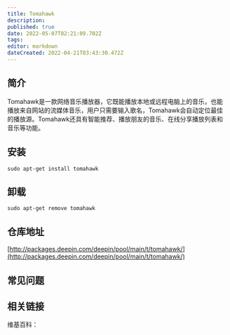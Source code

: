 ```yaml
---
title: Tomahawk
description: 
published: true
date: 2022-05-07T02:21:09.702Z
tags: 
editor: markdown
dateCreated: 2022-04-21T03:43:30.472Z
---
```


## 简介

Tomahawk是一款网络音乐播放器，它既能播放本地或远程电脑上的音乐，也能播放来自网站的流媒体音乐，用户只需要输入歌名，Tomahawk会自动定位最佳的播放源。Tomahawk还具有智能推荐、播放朋友的音乐、在线分享播放列表和音乐等功能。

## 安装

`sudo apt-get install tomahawk`

## 卸载

`sudo apt-get remove tomahawk`

## 仓库地址

[http://packages.deepin.com/deepin/pool/main/t/tomahawk/](http://packages.deepin.com/deepin/pool/main/t/tomahawk/)


## 常见问题


## 相关链接

维基百科：